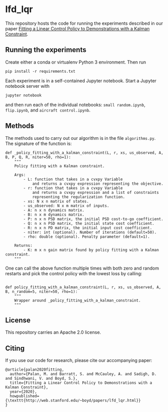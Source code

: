 # lfd_lqr

This repository hosts the code for running the experiments
described in our paper [Fitting a Linear Control Policy to Demonstrations with a Kalman Constraint](http://web.stanford.edu/~boyd/papers/lfd_lqr.html).

## Running the experiments

Create either a conda or virtualenv Python 3 environment.
Then run
```
pip install -r requirements.txt
```

Each experiment is in a self-contained Jupyter notebook.
Start a Jupyter notebook server with
```
jupyter notebook
```
and then run each of the individual notebooks: `small random.ipynb`, `flip.ipynb`, and `aircraft control.ipynb`.

## Methods

The methods used to carry out our algorithm is in the file `algorithms.py`.
The signature of the function is:
```
def _policy_fitting_with_a_kalman_constraint(L, r, xs, us_observed, A, B, P, Q, R, niter=50, rho=1):
    """
    Policy fitting with a Kalman constraint.

    Args:
        - L: function that takes in a cvxpy Variable
            and returns a cvxpy expression representing the objective.
        - r: function that takes in a cvxpy Variable
            and returns a cvxpy expression and a list of constraints
            representing the regularization function.
        - xs: N x n matrix of states.
        - us_observed: N x m matrix of inputs.
        - A: n x n dynamics matrix.
        - B: n x m dynamics matrix.
        - P: n x n PSD matrix, the initial PSD cost-to-go coefficient.
        - Q: n x n PSD matrix, the initial state cost coefficient.
        - R: n x n PD matrix, the initial input cost coefficient.
        - niter: int (optional). Number of iterations (default=50).
        - rho: double (optional). Penalty parameter (default=1).
    
    Returns:
        - K: m x n gain matrix found by policy fitting with a Kalman constraint. 
    """
```

One can call the above function multiple times with both zero and random restarts
and pick the control policy with the lowest loss by calling:
```

def policy_fitting_with_a_kalman_constraint(L, r, xs, us_observed, A, B, n_random=5, niter=50, rho=1):
    """
    Wrapper around _policy_fitting_with_a_kalman_constraint.
    """
```

## License
This repository carries an Apache 2.0 license.

## Citing
If you use our code for research, please cite our accompanying paper:
```
@article{palan2020fitting,
  author={Palan, M. and Barratt, S. and McCauley, A. and Sadigh, D. and Sindhwani, V. and Boyd, S.},
  title={Fitting a Linear Control Policy to Demonstrations with a Kalman Constraint},
  year={2020},
  howpublished={\texttt{http://web.stanford.edu/~boyd/papers/lfd_lqr.html}}
}
```
